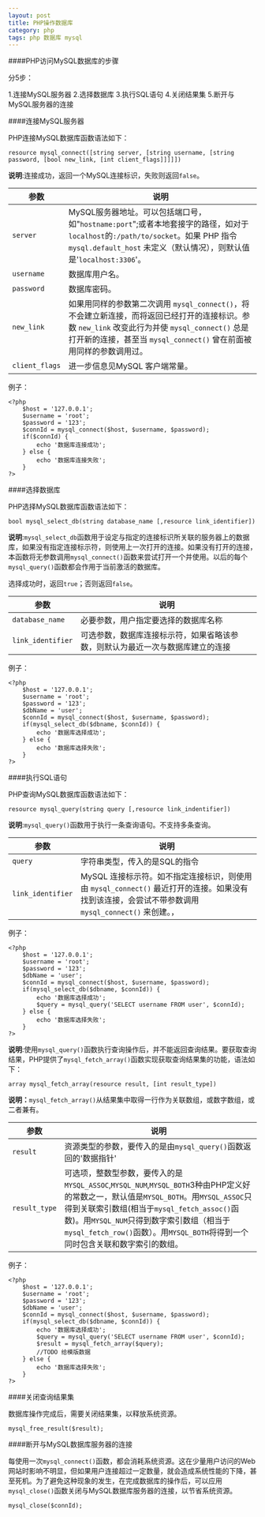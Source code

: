 ```yaml
---
layout: post
title: PHP操作数据库
category: php
tags: php 数据库 mysql
---
```


####PHP访问MySQL数据库的步骤

分5步：

1.连接MySQL服务器
2.选择数据库
3.执行SQL语句
4.关闭结果集
5.断开与MySQL服务器的连接

<!-- more -->

####连接MySQL服务器

PHP连接MySQL数据库函数语法如下：

```JS
resource mysql_connect([string server, [string username, [string password, [bool new_link, [int client_flags]]]]])
```

__说明__:连接成功，返回一个MySQL连接标识，失败则返回`false`。

| 参数 | 说明 |
|--------|--------|
|`server`|MySQL服务器地址。可以包括端口号，如"`hostname:port`";或者本地套接字的路径，如对于`localhost`的`:/path/to/socket`。如果 PHP 指令`mysql.default_host` 未定义（默认情况），则默认值是'`localhost:3306`'。|
|`username`|数据库用户名。|
|`password`|数据库密码。|
|`new_link`|如果用同样的参数第二次调用 `mysql_connect()`，将不会建立新连接，而将返回已经打开的连接标识。参数 `new_link` 改变此行为并使 `mysql_connect()` 总是打开新的连接，甚至当 `mysql_connect()` 曾在前面被用同样的参数调用过。|
|`client_flags`|进一步信息见MySQL 客户端常量。|

例子：

```JS
<?php
	$host = '127.0.0.1';
	$username = 'root';
	$password = '123';
	$connId = mysql_connect($host, $username, $password);
	if($connId) {
		echo '数据库连接成功';
	} else {
		echo '数据库连接失败';
	}
?>
```

####选择数据库

PHP选择MySQL数据库函数语法如下：

```JS
bool mysql_select_db(string database_name [,resource link_identifier])
```

__说明__:`mysql_select_db`函数用于设定与指定的连接标识所关联的服务器上的数据库，如果没有指定连接标示符，则使用上一次打开的连接。如果没有打开的连接，本函数将无参数调用`mysql_connect()`函数来尝试打开一个并使用。以后的每个`mysql_query()`函数都会作用于当前激活的数据库。

选择成功时，返回`true`；否则返回`false`。

|参数|说明|
|---|---|
|`database_name`|必要参数，用户指定要选择的数据库名称|
|`link_identifier`|可选参数，数据库连接标示符，如果省略该参数，则默认为最近一次与数据库建立的连接|

例子：

```JS
<?php
	$host = '127.0.0.1';
	$username = 'root';
	$password = '123';
	$dbName = 'user';
	$connId = mysql_connect($host, $username, $password);
	if(mysql_select_db($dbname, $connId)) {
		echo '数据库选择成功';
	} else {
		echo '数据库选择失败';
	}
?>
```

####执行SQL语句

PHP查询MySQL数据库函数语法如下：

```JS
resource mysql_query(string query [,resource link_indentifier])
```

__说明__:`mysql_query()`函数用于执行一条查询语句。不支持多条查询。

|参数|说明|
|---|---|
|`query`|字符串类型，传入的是SQL的指令|
|`link_identifier`|MySQL 连接标示符。如不指定连接标识，则使用由 `mysql_connect()` 最近打开的连接。如果没有找到该连接，会尝试不带参数调用 `mysql_connect()` 来创建。，|

例子：

```JS
<?php
	$host = '127.0.0.1';
	$username = 'root';
	$password = '123';
	$dbName = 'user';
	$connId = mysql_connect($host, $username, $password);
	if(mysql_select_db($dbname, $connId)) {
		echo '数据库选择成功';
		$query = mysql_query('SELECT username FROM user', $connId);
	} else {
		echo '数据库选择失败';
	}
?>
```

__说明__:使用`mysql_query()`函数执行查询操作后，并不能返回查询结果。要获取查询结果，PHP提供了`mysql_fetch_array()`函数实现获取查询结果集的功能，语法如下：

```JS
array mysql_fetch_array(resource result, [int result_type])
```

__说明：__`mysql_fetch_array()`从结果集中取得一行作为关联数组，或数字数组，或二者兼有。

|参数|说明|
|---|---|
|`result`|资源类型的参数，要传入的是由`mysql_query()`函数返回的'数据指针'|
|`result_type`|可选项，整数型参数，要传入的是`MYSQL_ASSOC`,`MYSQL_NUM`,`MYSQL_BOTH`3种由PHP定义好的常数之一，默认值是`MYSQL_BOTH`。用`MYSQL_ASSOC`只得到关联索引数组(相当于`mysql_fetch_assoc()`函数)。用`MYSQL_NUM`只得到数字索引数组（相当于`mysql_fetch_row()`函数）。用`MYSQL_BOTH`将得到一个同时包含关联和数字索引的数组。|

例子：

```JS
<?php
	$host = '127.0.0.1';
	$username = 'root';
	$password = '123';
	$dbName = 'user';
	$connId = mysql_connect($host, $username, $password);
	if(mysql_select_db($dbname, $connId)) {
		echo '数据库选择成功';
		$query = mysql_query('SELECT username FROM user', $connId);
		$result = mysql_fetch_array($query);
		//TODO 给模版数据
	} else {
		echo '数据库选择失败';
	}
?>
```

####关闭查询结果集

数据库操作完成后，需要关闭结果集，以释放系统资源。

```JS
mysql_free_result($result);
```

####断开与MySQL数据库服务器的连接

每使用一次`mysql_connect()`函数，都会消耗系统资源。这在少量用户访问的Web网站时影响不明显，但如果用户连接超过一定数量，就会造成系统性能的下降，甚至死机。为了避免这种现象的发生，在完成数据库的操作后，可以应用`mysql_close()`函数关闭与MySQL数据库服务器的连接，以节省系统资源。

```JS
mysql_close($connId);
```

